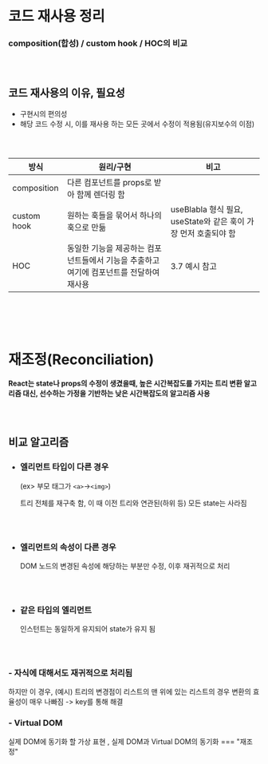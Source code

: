 # 코드 재사용 정리

### composition(합성) / custom hook / HOC의 비교

### <br/>

## 코드 재사용의 이유, 필요성

- 구현시의 편의성
- 해당 코드 수정 시, 이를 재사용 하는 모든 곳에서 수정이 적용됨(유지보수의 이점)

### <br/>

| 방식        | 원리/구현                                                                               | 비고                                                            |
| ----------- | --------------------------------------------------------------------------------------- | --------------------------------------------------------------- |
| composition | 다른 컴포넌트를 props로 받아 함께 렌더링 함                                             |
| custom hook | 원하는 훅들을 묶어서 하나의 훅으로 만듦                                                 | useBlabla 형식 필요, useState와 같은 훅이 가장 먼저 호출되야 함 |
| HOC         | 동일한 기능을 제공하는 컴포넌트들에서 기능을 추출하고 여기에 컴포넌트를 전달하여 재사용 | 3.7 예시 참고                                                   |

# <br/>

# 재조정(Reconciliation)

#### React는 state나 props의 수정이 생겼을때, 높은 시간복잡도를 가지는 트리 변환 알고리즘 대신, 선수하는 가정을 기반하는 낮은 시간복잡도의 알고리즘 사용

### <br/>

## 비교 알고리즘

- ### 엘리먼트 타입이 다른 경우

  (ex> 부모 태그가 `<a>`->`<img>`)

  트리 전체를 재구축 함, 이 때 이전 트리와 연관된(하위 등) 모든 state는 사라짐

### <br/>

- ### 엘리먼트의 속성이 다른 경우
  DOM 노드의 변경된 속성에 해당하는 부분만 수정, 이후 재귀적으로 처리

### <br/>

- ### 같은 타입의 엘리먼트

  인스턴트는 동일하게 유지되어 state가 유지 됨

### <br/>

### - 자식에 대해서도 재귀적으로 처리됨

하지만 이 경우, (예시) 트리의 변경점이 리스트의 맨 위에 있는 리스트의 경우 변환의 효율성이 매우 나빠짐 -> key를 통해 해결

### - Virtual DOM

실제 DOM에 동기화 할 가상 표현 ,
실제 DOM과 Virtual DOM의 동기화 === "재조정"
